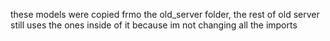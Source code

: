 these models were copied frmo the old_server folder, the rest of old server still uses the ones inside of it because im not changing all the imports